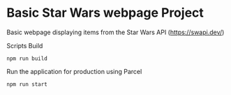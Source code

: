 # Basic Star Wars webpage Project

Basic webpage displaying items from the Star Wars API (https://swapi.dev/)

Scripts
Build

```
npm run build

```

Run the application for production using Parcel

```
npm run start

```
